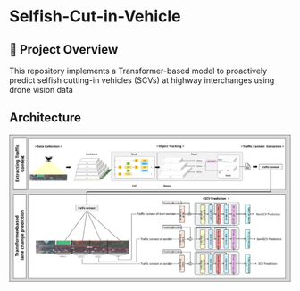 # Selfish-Cut-in-Vehicle

## 📖 Project Overview
This repository implements a Transformer-based model to proactively predict selfish cutting-in vehicles (SCVs) at highway interchanges using drone vision data

## Architecture
![Architecture](https://github.com/JinSeong0115/Selfish-Cut-in-Vehicle/blob/master/architecture.svg)
